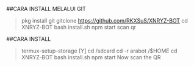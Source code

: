 ##CARA INSTALL MELALUI GIT

> pkg install git
> gitclone https://github.com/RKXSuS/XNRYZ-BOT
> cd XNRYZ-BOT
> bash install.sh
> npm start
> scan qr

##CARA INSTALL

> termux-setup-storage [Y]
> cd /sdcard
> cd -r arabot /$HOME
> cd XNRYZ-BOT
> bash install.sh 
> npm start
> Now scan the QR
